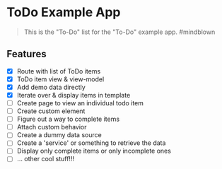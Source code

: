 # ToDo Example App

  > This is the "To-Do" list for the "To-Do" example app. #mindblown
   
## Features

- [x] Route with list of ToDo items
- [x] ToDo item view & view-model
- [x] Add demo data directly
- [x] Iterate over & display items in template
- [ ] Create page to view an individual todo item 
- [ ] Create custom element
- [ ] Figure out a way to complete items
- [ ] Attach custom behavior
- [ ] Create a dummy data source
- [ ] Create a 'service' or something to retrieve the data
- [ ] Display only complete items or only incomplete ones
- [ ] ... other cool stuff!!!
